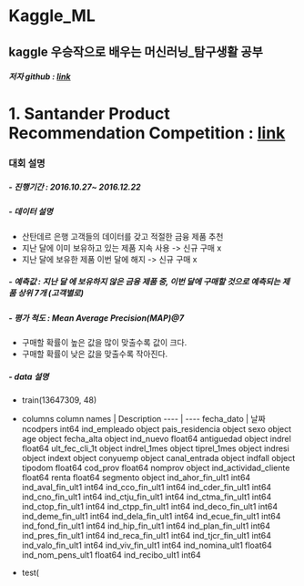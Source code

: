 # Kaggle_ML
## kaggle 우승작으로 배우는 머신러닝_탐구생활 공부 
##### 저자 github : [link](https://github.com/bjpublic/kaggleml)


# 1. Santander Product Recommendation Competition : [link](https://www.kaggle.com/c/santander-product-recommendation)
### 대회 설명
##### - 진행기간 : 2016.10.27~ 2016.12.22
##### - 데이터 설명
   - 산탄데르 은행 고객들의 데이터를 갖고 적절한 금융 제품 추천
   - 지난 달에 이미 보유하고 있는 제품 지속 사용 -> 신규 구매 x
   - 지난 달에 보유한 제품 이번 달에 해지 -> 신규 구매 x
##### - 예측값 : 지난 달 에 보유하지 않은 금융 제품 중, 이번 달에 구매할 것으로 예측되는 제품 상위 7개 (고객별로)
##### - 평가 척도 : Mean Average Precision(MAP)@7
   - 구매할 확률이 높은 값을 많이 맞출수록 값이 크다.
   - 구매할 확률이 낮은 값을 맞출수록 작아진다.
##### - data 설명
   - train(13647309, 48)
   - columns
column names | Description
---- | ---- 
fecha_dato | 날짜
ncodpers                 int64
ind_empleado             object
pais_residencia          object
sexo                     object
age                      object
fecha_alta               object
ind_nuevo                float64
antiguedad               object
indrel                   float64
ult_fec_cli_1t           object
indrel_1mes              object
tiprel_1mes              object
indresi                  object
indext                   object
conyuemp                 object
canal_entrada            object
indfall                  object
tipodom                  float64
cod_prov                 float64
nomprov                  object
ind_actividad_cliente    float64
renta                    float64
segmento                 object
ind_ahor_fin_ult1        int64
ind_aval_fin_ult1        int64
ind_cco_fin_ult1         int64
ind_cder_fin_ult1        int64
ind_cno_fin_ult1         int64
ind_ctju_fin_ult1        int64
ind_ctma_fin_ult1        int64
ind_ctop_fin_ult1        int64
ind_ctpp_fin_ult1        int64
ind_deco_fin_ult1        int64
ind_deme_fin_ult1        int64
ind_dela_fin_ult1        int64
ind_ecue_fin_ult1        int64
ind_fond_fin_ult1        int64
ind_hip_fin_ult1         int64
ind_plan_fin_ult1        int64
ind_pres_fin_ult1        int64
ind_reca_fin_ult1        int64
ind_tjcr_fin_ult1        int64
ind_valo_fin_ult1        int64
ind_viv_fin_ult1         int64
ind_nomina_ult1          float64
ind_nom_pens_ult1        float64
ind_recibo_ult1          int64
       
  
   - test(
   
